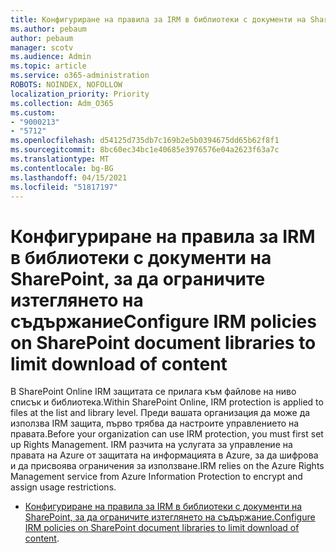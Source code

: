```yaml
---
title: Конфигуриране на правила за IRM в библиотеки с документи на SharePoint, за да ограничите изтеглянето на съдържание
ms.author: pebaum
author: pebaum
manager: scotv
ms.audience: Admin
ms.topic: article
ms.service: o365-administration
ROBOTS: NOINDEX, NOFOLLOW
localization_priority: Priority
ms.collection: Adm_O365
ms.custom:
- "9000213"
- "5712"
ms.openlocfilehash: d54125d735db7c169b2e5b0394675dd65b62f8f1
ms.sourcegitcommit: 8bc60ec34bc1e40685e3976576e04a2623f63a7c
ms.translationtype: MT
ms.contentlocale: bg-BG
ms.lasthandoff: 04/15/2021
ms.locfileid: "51817197"
---
```

# <a name="configure-irm-policies-on-sharepoint-document-libraries-to-limit-download-of-content"></a><span data-ttu-id="60272-102">Конфигуриране на правила за IRM в библиотеки с документи на SharePoint, за да ограничите изтеглянето на съдържание</span><span class="sxs-lookup"><span data-stu-id="60272-102">Configure IRM policies on SharePoint document libraries to limit download of content</span></span>

<span data-ttu-id="60272-103">В SharePoint Online IRM защитата се прилага към файлове на ниво списък и библиотека.</span><span class="sxs-lookup"><span data-stu-id="60272-103">Within SharePoint Online, IRM protection is applied to files at the list and library level.</span></span> <span data-ttu-id="60272-104">Преди вашата организация да може да използва IRM защита, първо трябва да настроите управлението на правата.</span><span class="sxs-lookup"><span data-stu-id="60272-104">Before your organization can use IRM protection, you must first set up Rights Management.</span></span> <span data-ttu-id="60272-105">IRM разчита на услугата за управление на правата на Azure от защитата на информацията в Azure, за да шифрова и да присвоява ограничения за използване.</span><span class="sxs-lookup"><span data-stu-id="60272-105">IRM relies on the Azure Rights Management service from Azure Information Protection to encrypt and assign usage restrictions.</span></span>

- <span data-ttu-id="60272-106">[Конфигуриране на правила за IRM в библиотеки с документи на SharePoint, за да ограничите изтеглянето на съдържание.](https://docs.microsoft.com/microsoft-365/compliance/set-up-irm-in-sp-admin-center)</span><span class="sxs-lookup"><span data-stu-id="60272-106">[Configure IRM policies on SharePoint document libraries to limit download of content](https://docs.microsoft.com/microsoft-365/compliance/set-up-irm-in-sp-admin-center).</span></span>
